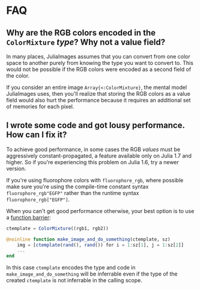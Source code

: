 # FAQ

## Why are the RGB colors encoded in the `ColorMixture` *type*? Why not a value field?

In many places, JuliaImages assumes that you can convert from one color space to another purely from knowing the type you want to convert to. This would not be possible if the RGB colors were encoded as a second field of the color.

If you consider an entire image `Array{<:ColorMixture}`, the mental model JuliaImages uses, then you'll realize that storing the RGB colors as a value field would also hurt the performance because it requires an additional set of memories for each pixel.

## I wrote some code and got lousy performance. How can I fix it?

To achieve good performance, in some cases the RGB *values* must be aggressively constant-propagated, a feature available only on Julia 1.7 and higher. So if you're experiencing this problem on Julia 1.6, try a newer version.

If you're using fluorophore colors with `fluorophore_rgb`, where possible make sure you're using the compile-time constant syntax `fluorophore_rgb"EGFP"` rather than the runtime syntax `fluorophore_rgb["EGFP"]`.

When you can't get good performance otherwise, your best option is to use a [function barrier](https://docs.julialang.org/en/v1/manual/performance-tips/#kernel-functions):

```julia
ctemplate = ColorMixture((rgb1, rgb2))

@noinline function make_image_and_do_something(ctemplate, sz)
    img = [ctemplate(rand(), rand()) for i = 1:sz[1], j = 1:sz[2]]
    ...
end
```

In this case `ctemplate` encodes the type and code in `make_image_and_do_something` will be inferrable even if the type of the created `ctemplate` is not inferrable in the calling scope.

